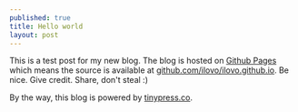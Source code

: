 ```yaml
---
published: true
title: Hello world
layout: post
---
```

This is a test post for my new blog. The blog is hosted on [Github Pages](http://pages.github.com/) which means the source is available at [github.com/ilovo/ilovo.github.io](http://github.com/ilovo/ilovo.github.io). Be nice. Give credit. Share, don't steal :)

By the way, this blog is powered by [tinypress.co](https://tinypress.co).